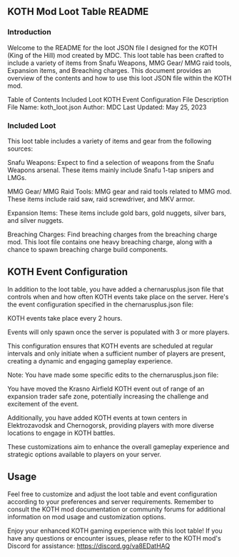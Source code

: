 ## KOTH Mod Loot Table README 

### Introduction

Welcome to the README for the loot JSON file I designed for the KOTH (King of the Hill) mod created by MDC. This loot table has been crafted to include a variety of items from Snafu Weapons, MMG Gear/ MMG raid tools, Expansion items, and Breaching charges. This document provides an overview of the contents and how to use this loot JSON file within the KOTH mod.

Table of Contents
Included Loot
KOTH Event Configuration
File Description
File Name: koth_loot.json
Author: MDC
Last Updated: May 25, 2023

### Included Loot 

This loot table includes a variety of items and gear from the following sources:

Snafu Weapons: Expect to find a selection of weapons from the Snafu Weapons arsenal. These items mainly include Snafu 1-tap snipers and LMGs.

MMG Gear/ MMG Raid Tools: MMG gear and raid tools related to MMG mod. These items include raid saw, raid screwdriver, and MKV armor.

Expansion Items: These items include gold bars, gold nuggets, silver bars, and silver nuggets.

Breaching Charges: Find breaching charges from the breaching charge mod. This loot file contains one heavy breaching charge, along with a chance to spawn breaching charge build components.

## KOTH Event Configuration

In addition to the loot table, you have added a chernarusplus.json file that controls when and how often KOTH events take place on the server. Here's the event configuration specified in the chernarusplus.json file:

KOTH events take place every 2 hours.

Events will only spawn once the server is populated with 3 or more players.

This configuration ensures that KOTH events are scheduled at regular intervals and only initiate when a sufficient number of players are present, creating a dynamic and engaging gameplay experience.

Note: You have made some specific edits to the chernarusplus.json file:

You have moved the Krasno Airfield KOTH event out of range of an expansion trader safe zone, potentially increasing the challenge and excitement of the event.

Additionally, you have added KOTH events at town centers in Elektrozavodsk and Chernogorsk, providing players with more diverse locations to engage in KOTH battles.

These customizations aim to enhance the overall gameplay experience and strategic options available to players on your server.

## Usage

Feel free to customize and adjust the loot table and event configuration according to your preferences and server requirements. Remember to consult the KOTH mod documentation or community forums for additional information on mod usage and customization options.

Enjoy your enhanced KOTH gaming experience with this loot table! If you have any questions or encounter issues, please refer to the KOTH mod's Discord for assistance: https://discord.gg/va8EDatHAQ
